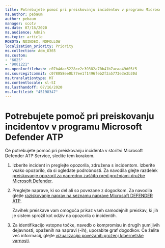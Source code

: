 ```yaml
---
title: Potrebujete pomoč pri preiskovanju incidentov v programu Microsoft Defender ATP
ms.author: pebaum
author: pebaum
manager: scotv
ms.date: 07/16/2020
ms.audience: Admin
ms.topic: article
ROBOTS: NOINDEX, NOFOLLOW
localization_priority: Priority
ms.collection: Adm_O365
ms.custom:
- "6025"
- "9001221"
ms.openlocfilehash: c07b4dac5228ce2c39382a70b41b7acaa49d05f5
ms.sourcegitcommit: c078058ee0b77ee1f1496feb2f3a5773e3e3b30d
ms.translationtype: MT
ms.contentlocale: sl-SI
ms.lasthandoff: 07/16/2020
ms.locfileid: "45198347"
---
```

# <a name="need-help-investigating-incidents-in-microsoft-defender-atp"></a>Potrebujete pomoč pri preiskovanju incidentov v programu Microsoft Defender ATP

Če potrebujete pomoč pri preiskovanju incidenta v storitvi Microsoft Defender ATP Service, sledite tem korakom.

1. Izberite incident in preglejte opozorila, združena s incidentom. Izberite vsako opozorilo, da si ogledate podrobnosti. Za navodila glejte razdelek [preiskovanje opozoril za napredno zaščito pred grožnjami družbe Microsoft Defender](https://docs.microsoft.com/windows/security/threat-protection/microsoft-defender-atp/investigate-alerts).
2. Preglejte naprave, ki so del ali so povezane z dogodkom. Za navodila glejte [raziskovanje naprav na seznamu naprave Microsoft DEFENDER ATP](https://docs.microsoft.com/windows/security/threat-protection/microsoft-defender-atp/investigate-machines).<br/>
 
    Zavihek preiskave vam omogoča prikaz vseh samodejnih preiskav, ki jih je sistem sprožil kot odziv na opozorila o incidentih.
3. Za identifikacijo vstopne točke, navedb o kompromisu in drugih sumljivih dejavnosti, opaženih na napravi (-ih), uporabite graf dogodkov. Če želite več informacij, glejte [vizualizacijo povezanih groženj kibernetske varnosti](https://docs.microsoft.com/windows/security/threat-protection/microsoft-defender-atp/investigate-incidents#visualizing-associated-cybersecurity-threats).  